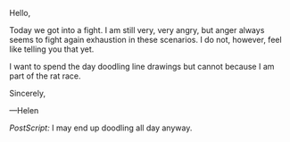 Hello,

Today we got into a fight. I am still very, very angry, but anger always seems to fight again exhaustion in these scenarios. I do not, however, feel like telling you that yet.

I want to spend the day doodling line drawings but cannot because I am part of the rat race.

Sincerely,

—Helen

_PostScript:_ I may end up doodling all day anyway.